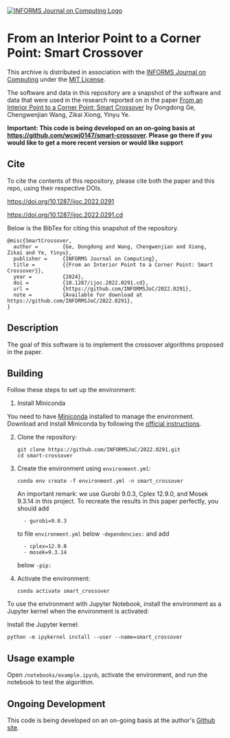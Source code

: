 [![INFORMS Journal on Computing Logo](https://INFORMSJoC.github.io/logos/INFORMS_Journal_on_Computing_Header.jpg)](https://pubsonline.informs.org/journal/ijoc)

# From an Interior Point to a Corner Point: Smart Crossover

This archive is distributed in association with the [INFORMS Journal on
Computing](https://pubsonline.informs.org/journal/ijoc) under the [MIT License](LICENSE).

The software and data in this repository are a snapshot of the software and data
that were used in the research reported on in the paper 
[From an Interior Point to a Corner Point: Smart Crossover](https://doi.org/10.1287/ijoc.2022.0291) by Dongdong Ge, Chengwenjian Wang, Zikai Xiong, Yinyu Ye. 


**Important: This code is being developed on an on-going basis at 
https://github.com/wcwj0147/smart-crossover. Please go there if you would like to
get a more recent version or would like support**

## Cite

To cite the contents of this repository, please cite both the paper and this repo, using their respective DOIs.

https://doi.org/10.1287/ijoc.2022.0291

https://doi.org/10.1287/ijoc.2022.0291.cd

Below is the BibTex for citing this snapshot of the repository.

```
@misc{SmartCrossover,
  author =        {Ge, Dongdong and Wang, Chengwenjian and Xiong, Zikai and Ye, Yinyu},
  publisher =     {INFORMS Journal on Computing},
  title =         {{From an Interior Point to a Corner Point: Smart Crossover}},
  year =          {2024},
  doi =           {10.1287/ijoc.2022.0291.cd},
  url =           {https://github.com/INFORMSJoC/2022.0291},
  note =          {Available for download at https://github.com/INFORMSJoC/2022.0291},
}  
```

## Description

The goal of this software is to implement the crossover algorithms proposed in the paper.


## Building

Follow these steps to set up the environment:

1. Install Miniconda

You need to have [Miniconda](https://docs.conda.io/en/latest/miniconda.html) installed to manage the environment. Download and install Miniconda by following the [official instructions](https://docs.conda.io/en/latest/miniconda.html).

2. Clone the repository:
   ```
   git clone https://github.com/INFORMSJoC/2022.0291.git
   cd smart-crossover
   ```
3. Create the environment using `environment.yml`:
   ```
   conda env create -f environment.yml -n smart_crossover
   ```
   An important remark: we use Gurobi 9.0.3, Cplex 12.9.0, and Mosek 9.3.14 in this project. To recreate the results in this paper perfectly, you should add
   
   ```
     - gurobi=9.0.3
   ```
   to file `environment.yml` below `-dependencies:` and add
   ```
     - cplex=12.9.0
     - mosek=9.3.14
   ```
   below `-pip:`
   
4. Activate the environment:
   ```
   conda activate smart_crossover
   ```

To use the environment with Jupyter Notebook, install the environment as a Jupyter kernel when the environment is activated:

Install the Jupyter kernel:
  ```
  python -m ipykernel install --user --name=smart_crossover  
  ```


## Usage example

Open `/notebooks/example.ipynb`, activate the environment, and run the notebook to test the algorithm.

## Ongoing Development

This code is being developed on an on-going basis at the author's
[Github site](https://github.com/wcwj0147/smart-crossover).

